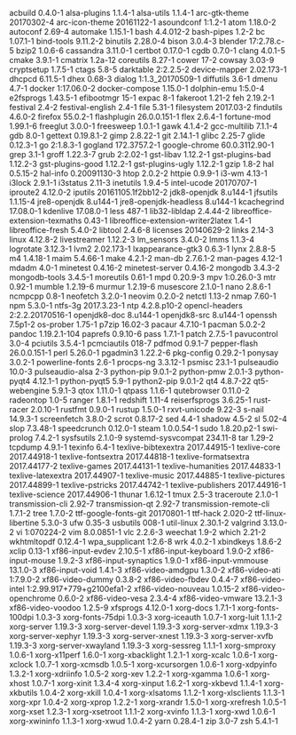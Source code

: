 acbuild 0.4.0-1
alsa-plugins 1.1.4-1
alsa-utils 1.1.4-1
arc-gtk-theme 20170302-4
arc-icon-theme 20161122-1
asoundconf 1:1.2-1
atom 1.18.0-2
autoconf 2.69-4
automake 1.15.1-1
bash 4.4.012-2
bash-pipes 1.2-2
bc 1.07.1-1
bind-tools 9.11.2-2
binutils 2.28.0-4
bison 3.0.4-3
blender 17:2.78.c-5
bzip2 1.0.6-6
cassandra 3.11.0-1
certbot 0.17.0-1
cgdb 0.7.0-1
clang 4.0.1-5
cmake 3.9.1-1
cmatrix 1.2a-12
coreutils 8.27-1
cower 17-2
cowsay 3.03-9
cryptsetup 1.7.5-1
ctags 5.8-5
darktable 2:2.2.5-2
device-mapper 2.02.173-1
dhcpcd 6.11.5-1
dhex 0.68-3
dialog 1:1.3_20170509-1
diffutils 3.6-1
dmenu 4.7-1
docker 1:17.06.0-2
docker-compose 1.15.0-1
dolphin-emu 1:5.0-4
e2fsprogs 1.43.5-1
efibootmgr 15-1
expac 8-1
fakeroot 1.21-2
feh 2.19.2-1
festival 2.4-2
festival-english 2.4-1
file 5.31-1
filesystem 2017.03-2
findutils 4.6.0-2
firefox 55.0.2-1
flashplugin 26.0.0.151-1
flex 2.6.4-1
fortune-mod 1.99.1-6
freeglut 3.0.0-1
freesweep 1.0.1-1
gawk 4.1.4-2
gcc-multilib 7.1.1-4
gdb 8.0-1
gettext 0.19.8.1-2
gimp 2.8.22-1
git 2.14.1-1
glibc 2.25-7
glide 0.12.3-1
go 2:1.8.3-1
gogland 172.3757.2-1
google-chrome 60.0.3112.90-1
grep 3.1-1
groff 1.22.3-7
grub 2:2.02-1
gst-libav 1.12.2-1
gst-plugins-bad 1.12.2-3
gst-plugins-good 1.12.2-1
gst-plugins-ugly 1.12.2-1
gzip 1.8-2
hal 0.5.15-2
hal-info 0.20091130-3
htop 2.0.2-2
httpie 0.9.9-1
i3-wm 4.13-1
i3lock 2.9.1-1
i3status 2.11-3
inetutils 1.9.4-5
intel-ucode 20170707-1
iproute2 4.12.0-2
iputils 20161105.1f2bb12-2
jdk8-openjdk 8.u144-1
jfsutils 1.1.15-4
jre8-openjdk 8.u144-1
jre8-openjdk-headless 8.u144-1
kcachegrind 17.08.0-1
kdenlive 17.08.0-1
less 487-1
lib32-libldap 2.4.44-2
libreoffice-extension-texmaths 0.43-1
libreoffice-extension-writer2latex 1.4-1
libreoffice-fresh 5.4.0-2
libtool 2.4.6-8
licenses 20140629-2
links 2.14-3
linux 4.12.8-2
livestreamer 1.12.2-3
lm_sensors 3.4.0-2
lmms 1.1.3-4
logrotate 3.12.3-1
lvm2 2.02.173-1
lxappearance-gtk3 0.6.3-1
lynx 2.8.8-5
m4 1.4.18-1
maim 5.4.66-1
make 4.2.1-2
man-db 2.7.6.1-2
man-pages 4.12-1
mdadm 4.0-1
minetest 0.4.16-2
minetest-server 0.4.16-2
mongodb 3.4.3-2
mongodb-tools 3.4.5-1
moreutils 0.61-1
mpd 0.20.9-3
mpv 1:0.26.0-3
mtr 0.92-1
mumble 1.2.19-6
murmur 1.2.19-6
musescore 2.1.0-1
nano 2.8.6-1
ncmpcpp 0.8-1
neofetch 3.2.0-1
neovim 0.2.0-2
netctl 1.13-2
nmap 7.60-1
npm 5.3.0-1
ntfs-3g 2017.3.23-1
ntp 4.2.8.p10-2
opencl-headers 2:2.2.20170516-1
openjdk8-doc 8.u144-1
openjdk8-src 8.u144-1
openssh 7.5p1-2
os-prober 1.75-1
p7zip 16.02-3
pacaur 4.7.10-1
pacman 5.0.2-2
pandoc 1.19.2.1-104
paprefs 0.9.10-6
pass 1.7.1-1
patch 2.7.5-1
pavucontrol 3.0-4
pciutils 3.5.4-1
pcmciautils 018-7
pdfmod 0.9.1-7
pepper-flash 26.0.0.151-1
perl 5.26.0-1
pgadmin3 1.22.2-6
pkg-config 0.29.2-1
ponysay 3.0.2-1
powerline-fonts 2.6-1
procps-ng 3.3.12-1
psmisc 23.1-1
pulseaudio 10.0-3
pulseaudio-alsa 2-3
python-pip 9.0.1-2
python-pmw 2.0.1-3
python-pyqt4 4.12.1-1
python-pyqt5 5.9-1
python2-pip 9.0.1-2
qt4 4.8.7-22
qt5-webengine 5.9.1-3
qtox 1.11.0-1
qtpass 1.1.6-1
qutebrowser 0.11.0-2
radeontop 1.0-5
ranger 1.8.1-1
redshift 1.11-4
reiserfsprogs 3.6.25-1
rust-racer 2.0.10-1
rustfmt 0.9.0-1
rustup 1.5.0-1
rxvt-unicode 9.22-3
s-nail 14.9.3-1
screenfetch 3.8.0-2
scrot 0.8.17-2
sed 4.4-1
shadow 4.5-2
sl 5.02-4
slop 7.3.48-1
speedcrunch 0.12.0-1
steam 1.0.0.54-1
sudo 1.8.20.p2-1
swi-prolog 7.4.2-1
sysfsutils 2.1.0-9
systemd-sysvcompat 234.11-8
tar 1.29-2
tcpdump 4.9.1-1
texinfo 6.4-1
texlive-bibtexextra 2017.44915-1
texlive-core 2017.44918-1
texlive-fontsextra 2017.44818-1
texlive-formatsextra 2017.44177-2
texlive-games 2017.44131-1
texlive-humanities 2017.44833-1
texlive-latexextra 2017.44907-1
texlive-music 2017.44885-1
texlive-pictures 2017.44899-1
texlive-pstricks 2017.44742-1
texlive-publishers 2017.44916-1
texlive-science 2017.44906-1
thunar 1.6.12-1
tmux 2.5-3
traceroute 2.1.0-1
transmission-cli 2.92-7
transmission-qt 2.92-7
transmission-remote-cli 1.7.1-2
tree 1.7.0-2
ttf-google-fonts-git 20170801-1
ttf-hack 2.020-2
ttf-linux-libertine 5.3.0-3
ufw 0.35-3
usbutils 008-1
util-linux 2.30.1-2
valgrind 3.13.0-2
vi 1:070224-2
vim 8.0.0851-1
vlc 2.2.6-3
weechat 1.9-2
which 2.21-2
wkhtmltopdf 0.12.4-1
wpa_supplicant 1:2.6-8
wrk 4.0.2-1
xbindkeys 1.8.6-2
xclip 0.13-1
xf86-input-evdev 2.10.5-1
xf86-input-keyboard 1.9.0-2
xf86-input-mouse 1.9.2-3
xf86-input-synaptics 1.9.0-1
xf86-input-vmmouse 13.1.0-3
xf86-input-void 1.4.1-3
xf86-video-amdgpu 1.3.0-2
xf86-video-ati 1:7.9.0-2
xf86-video-dummy 0.3.8-2
xf86-video-fbdev 0.4.4-7
xf86-video-intel 1:2.99.917+779+g2100efa1-2
xf86-video-nouveau 1.0.15-2
xf86-video-openchrome 0.6.0-2
xf86-video-vesa 2.3.4-4
xf86-video-vmware 13.2.1-3
xf86-video-voodoo 1.2.5-9
xfsprogs 4.12.0-1
xorg-docs 1.7.1-1
xorg-fonts-100dpi 1.0.3-3
xorg-fonts-75dpi 1.0.3-3
xorg-iceauth 1.0.7-1
xorg-luit 1.1.1-2
xorg-server 1.19.3-3
xorg-server-devel 1.19.3-3
xorg-server-xdmx 1.19.3-3
xorg-server-xephyr 1.19.3-3
xorg-server-xnest 1.19.3-3
xorg-server-xvfb 1.19.3-3
xorg-server-xwayland 1.19.3-3
xorg-sessreg 1.1.1-1
xorg-smproxy 1.0.6-1
xorg-x11perf 1.6.0-1
xorg-xbacklight 1.2.1-1
xorg-xcalc 1.0.6-1
xorg-xclock 1.0.7-1
xorg-xcmsdb 1.0.5-1
xorg-xcursorgen 1.0.6-1
xorg-xdpyinfo 1.3.2-1
xorg-xdriinfo 1.0.5-2
xorg-xev 1.2.2-1
xorg-xgamma 1.0.6-1
xorg-xhost 1.0.7-1
xorg-xinit 1.3.4-4
xorg-xinput 1.6.2-1
xorg-xkbevd 1.1.4-1
xorg-xkbutils 1.0.4-2
xorg-xkill 1.0.4-1
xorg-xlsatoms 1.1.2-1
xorg-xlsclients 1.1.3-1
xorg-xpr 1.0.4-2
xorg-xprop 1.2.2-1
xorg-xrandr 1.5.0-1
xorg-xrefresh 1.0.5-1
xorg-xset 1.2.3-1
xorg-xsetroot 1.1.1-2
xorg-xvinfo 1.1.3-1
xorg-xwd 1.0.6-1
xorg-xwininfo 1.1.3-1
xorg-xwud 1.0.4-2
yarn 0.28.4-1
zip 3.0-7
zsh 5.4.1-1
